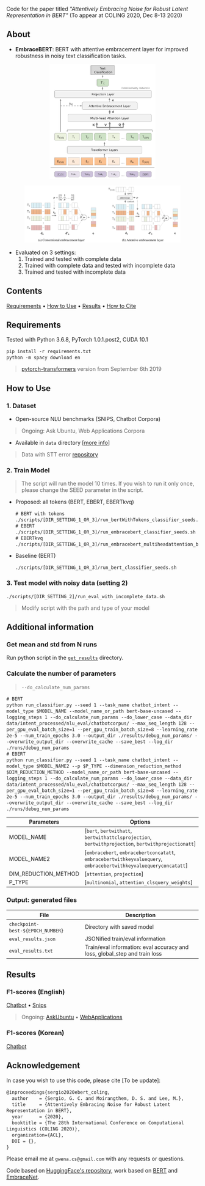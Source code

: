 Code for the paper titled *"Attentively Embracing Noise for Robust Latent Representation in BERT"* (To appear at COLING 2020, Dec 8-13 2020)

## About
* **EmbraceBERT**: BERT with attentive embracement layer for improved robustness in noisy text classification tasks.

<p align="center">
    <img src="./data/assets/model_ebertkvq_patt.png" height="300" alt="Proposed model">
</p>

<p align="center">
    <img src="./data/assets/embracement_layers.png" height="150" alt="Embracement layers">
</p>

* Evaluated on 3 settings:
    1. Trained and tested with complete data
    2. Trained with complete data and tested with incomplete data
    3. Trained and tested with incomplete data

## Contents
[Requirements](#requirements) • [How to Use](#how-to-use) • [Results](#results) • [How to Cite](#acknowledgement)

## Requirements
Tested with Python 3.6.8, PyTorch 1.0.1.post2, CUDA 10.1
```
pip install -r requirements.txt
python -m spacy download en
```
> [pytorch-transformers](https://github.com/huggingface/transformers) version from September 6th 2019

## How to Use
### 1. Dataset
* Open-source NLU benchmarks (SNIPS, Chatbot Corpora)
> Ongoing: Ask Ubuntu, Web Applications Corpora

* Available in `data` directory [[more info](https://github.com/gcunhase/IntentClassifier-RoBERTa/data/README.md)] 
> Data with STT error [repository](https://github.com/gcunhase/STTError)

### 2. Train Model
> The script will run the model 10 times. If you wish to run it only once, please change the SEED parameter in the script.

* Proposed: all tokens (BERT, EBERT, EBERTkvq)
    ```
    # BERT with tokens
    ./scripts/[DIR_SETTING_1_OR_3]/run_bertWithTokens_classifier_seeds.sh
    # EBERT
    ./scripts/[DIR_SETTING_1_OR_3]/run_embracebert_classifier_seeds.sh
    # EBERTkvq
    ./scripts/[DIR_SETTING_1_OR_3]/run_embracebert_multiheadattention_bertkvq_classifier_seeds.sh
    ```

* Baseline (BERT)
    ```
    ./scripts/[DIR_SETTING_1_OR_3]/run_bert_classifier_seeds.sh
    ```
    
### 3. Test model with noisy data (setting 2)
```
./scripts/[DIR_SETTING_2]/run_eval_with_incomplete_data.sh
```
> Modify script with the path and type of your model 

## Additional information
### Get mean and std from N runs
Run python script in the [`get_results`](get_results) directory.

### Calculate the number of parameters
> `--do_calculate_num_params`

```
# BERT
python run_classifier.py --seed 1 --task_name chatbot_intent --model_type $MODEL_NAME --model_name_or_path bert-base-uncased --logging_steps 1 --do_calculate_num_params --do_lower_case --data_dir data/intent_processed/nlu_eval/chatbotcorpus/ --max_seq_length 128 --per_gpu_eval_batch_size=1 --per_gpu_train_batch_size=8 --learning_rate 2e-5 --num_train_epochs 3.0 --output_dir ./results/debug_num_params/ --overwrite_output_dir --overwrite_cache --save_best --log_dir ./runs/debug_num_params
# EBERT
python run_classifier.py --seed 1 --task_name chatbot_intent --model_type $MODEL_NAME2 --p $P_TYPE --dimension_reduction_method $DIM_REDUCTION_METHOD --model_name_or_path bert-base-uncased --logging_steps 1 --do_calculate_num_params --do_lower_case --data_dir data/intent_processed/nlu_eval/chatbotcorpus/ --max_seq_length 128 --per_gpu_eval_batch_size=1 --per_gpu_train_batch_size=8 --learning_rate 2e-5 --num_train_epochs 3.0 --output_dir ./results/debug_num_params/ --overwrite_output_dir --overwrite_cache --save_best --log_dir ./runs/debug_num_params
```

| Parameters | Options |
| ---------- | ------- |
| MODEL_NAME | [`bert`, `bertwithatt`, `bertwithattclsprojection`, `bertwithprojection`, `bertwithprojectionatt`] |
| MODEL_NAME2 | [`embracebert`, `embracebertconcatatt`, `embracebertwithkeyvaluequery`, `embracebertwithkeyvaluequeryconcatatt`] |
| DIM_REDUCTION_METHOD | [`attention`, `projection`] |
| P_TYPE | [`multinomial`, `attention_clsquery_weights`] |

### Output: generated files
| File                              | Description |
| --------------------------------- | ----------- |
| `checkpoint-best-${EPOCH_NUMBER}` | Directory with saved model |
| `eval_results.json`               | JSONified train/eval information |
| `eval_results.txt`                | Train/eval information: eval accuracy and loss, global_step and train loss |

## Results
### F1-scores (English)
[Chatbot](./results_notes/chatbot.md) • [Snips](./results_notes/snips.md)
> Ongoing: [AskUbuntu](./results_notes/askubuntu.md) • [WebApplications](./results_notes/webapplications.md) 

### F1-scores (Korean)
[Chatbot](./results_notes/chatbot_korean.md)

## Acknowledgement
In case you wish to use this code, please cite [To be update]:
```
@inproceedings{sergio2020ebert_coling,
  author    = {Sergio, G. C. and Moirangthem, D. S. and Lee, M.},
  title     = {Attentively Embracing Noise for Robust Latent Representation in BERT},
  year      = {2020},
  booktitle = {The 28th International Conference on Computational Linguistics (COLING 2020)},
  organization={ACL},
  DOI = {},
}
```

Please email me at `gwena.cs@gmail.com` with any requests or questions.

Code based on [HuggingFace's repository](https://github.com/huggingface/transformers), work based on [BERT](https://arxiv.org/pdf/1810.04805.pdf) and [EmbraceNet](https://arxiv.org/abs/1904.09078).
